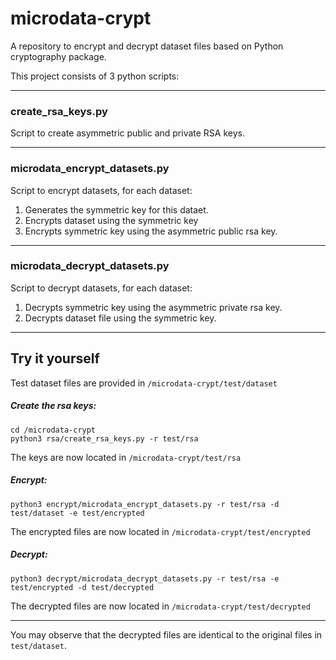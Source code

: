 # microdata-crypt
A repository to encrypt and decrypt dataset files based on Python cryptography package.

This project consists of 3 python scripts:

---
### create_rsa_keys.py

Script to create asymmetric public and private RSA keys.

---
### microdata_encrypt_datasets.py

Script to encrypt datasets, for each dataset:

1. Generates the symmetric key for this dataet.
2. Encrypts dataset using the symmetric key
3. Encrypts symmetric key using the asymmetric public rsa key.

---
### microdata_decrypt_datasets.py

Script to decrypt datasets, for each dataset:

1. Decrypts symmetric key using the asymmetric private rsa key.
2. Decrypts dataset file using the symmetric key.

---
## Try it yourself

Test dataset files are provided in `/microdata-crypt/test/dataset`

##### Create the rsa keys:
```
cd /microdata-crypt
python3 rsa/create_rsa_keys.py -r test/rsa
```
The keys are now located in `/microdata-crypt/test/rsa`

##### Encrypt:
```
python3 encrypt/microdata_encrypt_datasets.py -r test/rsa -d test/dataset -e test/encrypted 
```

The encrypted files are now located in `/microdata-crypt/test/encrypted`

##### Decrypt:
```
python3 decrypt/microdata_decrypt_datasets.py -r test/rsa -e test/encrypted -d test/decrypted
```
The decrypted files are now located in `/microdata-crypt/test/decrypted`

---

You may observe that the decrypted files are identical to the original files in `test/dataset`.